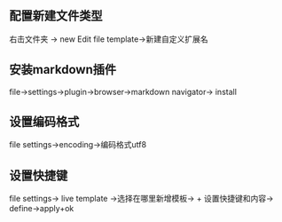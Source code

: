 ## 配置新建文件类型
右击文件夹 -> new Edit file template->新建自定义扩展名

## 安装markdown插件
file->settings->plugin->browser->markdown navigator-> install

## 设置编码格式
file settings->encoding->编码格式utf8

## 设置快捷键 
file settings-> live template ->选择在哪里新增模板-> + 设置快捷键和内容-> define->apply+ok